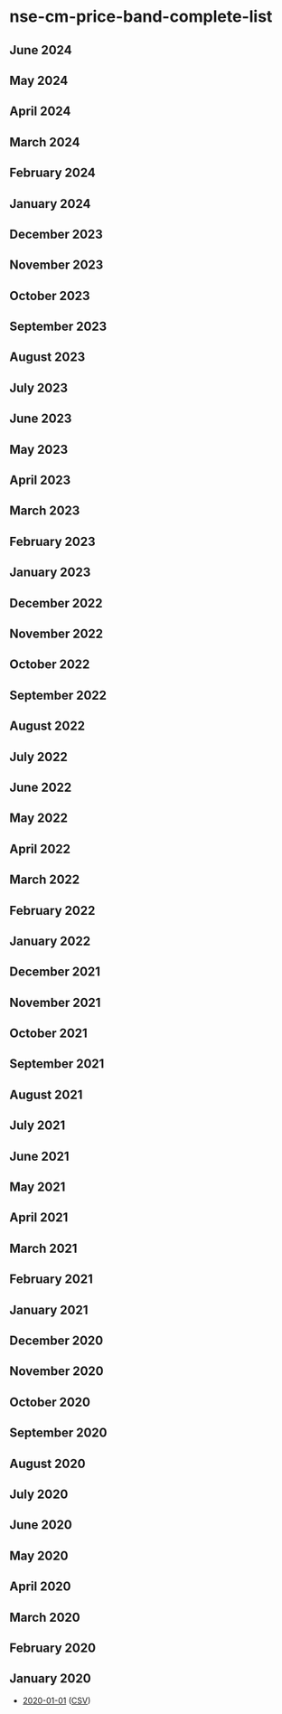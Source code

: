 
# nse-cm-price-band-complete-list

## June 2024




## May 2024




## April 2024




## March 2024




## February 2024




## January 2024




## December 2023




## November 2023




## October 2023




## September 2023




## August 2023




## July 2023




## June 2023




## May 2023




## April 2023




## March 2023




## February 2023




## January 2023




## December 2022




## November 2022




## October 2022




## September 2022




## August 2022




## July 2022




## June 2022




## May 2022




## April 2022




## March 2022




## February 2022




## January 2022




## December 2021




## November 2021




## October 2021




## September 2021




## August 2021




## July 2021




## June 2021




## May 2021




## April 2021




## March 2021




## February 2021




## January 2021




## December 2020




## November 2020




## October 2020




## September 2020




## August 2020




## July 2020




## June 2020




## May 2020




## April 2020




## March 2020




## February 2020




## January 2020

* [2020-01-01](2020/nse-cm-price-band-complete-list-2020-01-01.md) ([CSV](2020/nse-cm-price-band-complete-list-2020-01-01.csv))



